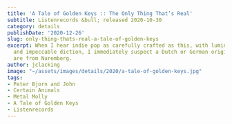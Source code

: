 ```yaml
---
title: 'A Tale of Golden Keys :: The Only Thing That’s Real'
subtitle: Listenrecords &bull; released 2020-10-30
category: details
publishDate: '2020-12-26'
slug: only-thing-thats-real-a-tale-of-golden-keys
excerpt: When I hear indie pop as carefully crafted as this, with luminous chord changes
  and impeccable diction, I immediately suspect a Dutch or German origin… these cats
  are from Nuremberg.
author: jclacking
image: "~/assets/images/details/2020/a-tale-of-golden-keys.jpg"
tags:
- Peter Bjorn and John
- Certain Animals
- Metal Molly
- A Tale of Golden Keys
- Listenrecords
---
```


